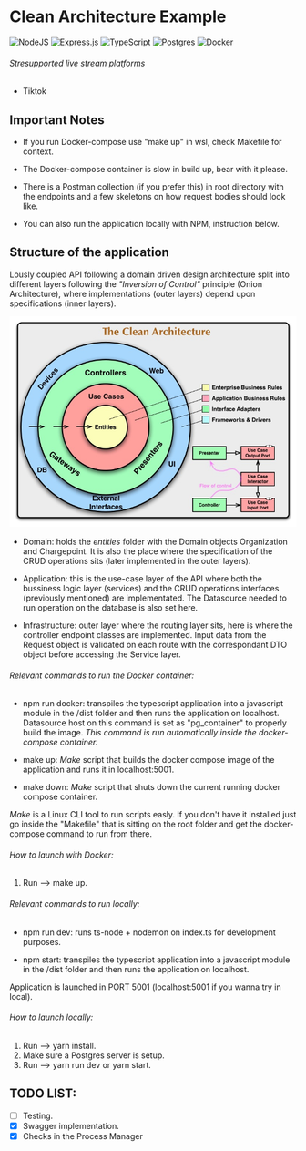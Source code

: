 # Clean Architecture Example

![NodeJS](https://img.shields.io/badge/node.js-6DA55F?style=for-the-badge&logo=node.js&logoColor=white) ![Express.js](https://img.shields.io/badge/express.js-%23404d59.svg?style=for-the-badge&logo=express&logoColor=%2361DAFB) ![TypeScript](https://img.shields.io/badge/typescript-%23007ACC.svg?style=for-the-badge&logo=typescript&logoColor=white) ![Postgres](https://img.shields.io/badge/postgres-%23316192.svg?style=for-the-badge&logo=postgresql&logoColor=white) ![Docker](https://img.shields.io/badge/Docker-2CA5E0?style=for-the-badge&logo=docker&logoColor=white)<br>

###### *Stresupported live stream platforms* <br>

* Tiktok


## Important Notes

- If you run Docker-compose use "make up" in wsl, check Makefile for context.

- The Docker-compose container is slow in build up, bear with it please.

- There is a Postman collection (if you prefer this) in root directory with the endpoints and a few skeletons on how request bodies should look like.

- You can also run the application locally with NPM, instruction below.

## Structure of the application

Lously coupled API following a domain driven design architecture split into different layers following the _"Inversion of Control"_ principle (Onion Architecture), where implementations (outer layers) depend upon specifications (inner layers).

![Image](/resources/architecture.jpg)

* Domain: holds the _entities_ folder with the Domain objects Organization and Chargepoint. It is also the place where the specification of the CRUD operations sits (later implemented in the outer layers).

* Application: this is the use-case layer of the API where both the bussiness logic layer (services) and the CRUD operations interfaces (previously mentioned) are implementated. The Datasource needed to run operation on the database is also set here.

* Infrastructure: outer layer where the routing layer sits, here is where the controller endpoint classes are implemented. Input data from the Request object is validated on each route with the correspondant DTO object before accessing the Service layer.

###### *Relevant commands to run the Docker container:* <br>

* npm run docker: transpiles the typescript application into a javascript module in the /dist folder and then runs the application on localhost. Datasource host on this command is set as "pg_container" to properly build the image. _This command is run automatically inside the docker-compose container._

* make up: _Make_ script that builds the docker compose image of the application and runs it in localhost:5001.

* make down: _Make_ script that shuts down the current running docker compose container.

_Make_ is a Linux CLI tool to run scripts easly. If you don't have it installed just go inside the "Makefile" that is sitting on the root folder and get the docker-compose command to run from there.

###### *How to launch with Docker:* <br>

1. Run --> make up.

###### *Relevant commands to run locally:* <br>

* npm run dev: runs ts-node + nodemon on index.ts for development purposes.

* npm start: transpiles the typescript application into a javascript module in the /dist folder and then runs the application on localhost.

Application is launched in PORT 5001 (localhost:5001 if you wanna try in local).

###### *How to launch locally:* <br>

1. Run --> yarn install.
2. Make sure a Postgres server is setup.
2. Run --> yarn run dev or yarn start.

## TODO LIST: <br>

- [ ] Testing.
- [X] Swagger implementation.
- [X] Checks in the Process Manager
